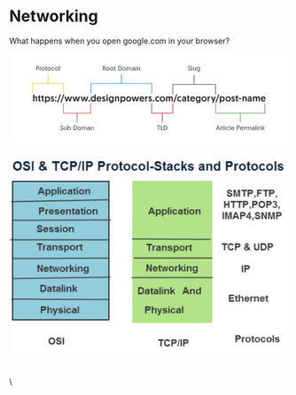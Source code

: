 # Networking

What happens when you open google.com in your browser?&#x20;

![](<../../.gitbook/assets/image (7).png>)

![](<../../.gitbook/assets/image (5).png>)

\
\
